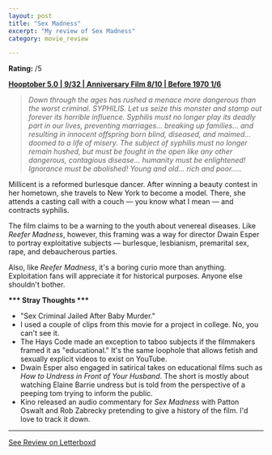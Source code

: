 ```yaml
---
layout: post
title: "Sex Madness"
excerpt: "My review of Sex Madness"
category: movie_review

---
```


**Rating:** /5

<b><a href="https://boxd.it/pRFMi/detail">Hooptober 5.0 | 9/32 | Anniversary Film 8/10 | Before 1970 1/6</a></b>

<blockquote><i>Down through the ages has rushed a menace more dangerous than the worst criminal. SYPHILIS. Let us seize this monster and stamp out forever its horrible influence. Syphilis must no longer play its deadly part in our lives, preventing marriages… breaking up families… and resulting in innocent offspring born blind, diseased, and maimed… doomed to a life of misery. The subject of syphilis must no longer remain hushed, but must be fought in the open like any other dangerous, contagious disease… humanity must be enlightened! Ignorance must be abolished! Young and old… rich and poor…..</i></blockquote>

Millicent is a reformed burlesque dancer. After winning a beauty contest in her hometown, she travels to New York to become a model. There, she attends a casting call with a couch — you know what I mean — and contracts syphilis.

The film claims to be a warning to the youth about venereal diseases. Like <i>Reefer Madness</i>, however, this framing was a way for director Dwain Esper to portray exploitative subjects — burlesque, lesbianism, premarital sex, rape, and debaucherous parties.

Also, like <i>Reefer Madness</i>, it's a boring curio more than anything. Exploitation fans will appreciate it for historical purposes. Anyone else shouldn't bother.


<b>*** Stray Thoughts ***</b>
* "Sex Criminal Jailed After Baby Murder."
* I used a couple of clips from this movie for a project in college. No, you can't see it.
* The Hays Code made an exception to taboo subjects if the filmmakers framed it as "educational." It's the same loophole that allows fetish and sexually explicit videos to exist on YouTube.
* Dwain Esper also engaged in satirical takes on educational films such as <i>How to Undress in Front of Your Husband</i>. The short is mostly about watching Elaine Barrie undress but is told from the perspective of a peeping tom trying to inform the public.
* Kino released an audio commentary for <i>Sex Madness</i> with Patton Oswalt and Rob Zabrecky pretending to give a history of the film. I'd love to track it down.

<hr>

[See Review on Letterboxd](https://boxd.it/6fgb8v)
